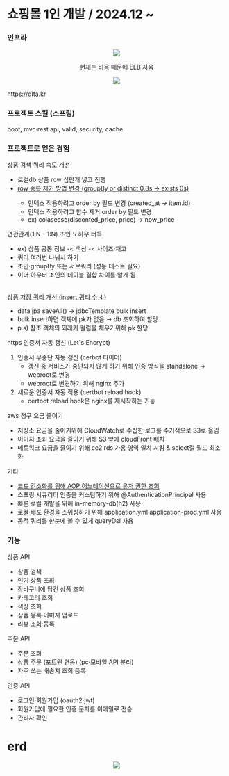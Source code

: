 <h1>쇼핑몰 1인 개발 / 2024.12 ~ </h1>

### 인프라
<p align="center">
<img src="https://github.com/user-attachments/assets/cd62fb35-4615-4a69-bf6a-197f93bc2a7e"/>
</p>
<p align="center">현재는 비용 때문에 ELB 지움</p>

<p align="center">
<img src="https://github.com/user-attachments/assets/831eec69-3ccc-462a-97be-e23b4810b380"/>
</p>

<p>https://dlta.kr</p>

### 프로젝트 스킬 (스프링)
boot, mvc·rest api, valid, security, cache

### 프로젝트로 얻은 경험

상품 검색 쿼리 속도 개선
 <ul>
  <li>로컬db 상품 row 십만개 넣고 진행</li>
  <a href="https://github.com/kimtaehyun304/tama-api/blob/7a5a44d62ad6b30551c4ee44c4728ddc22c83bfd/src/main/java/org/example/tamaapi/repository/item/query/ItemQueryRepository.java#L72">
   <li>row 중복 제거 방법 변경 (groupBy or distinct 0.8s → exists 0s)</li>
  </a>
  <ul>
   <li>인덱스 적용하려고 order by 필드 변경 (created_at → item.id)</li>
   <li>인덱스 적용하려고 함수 제거·order by 필드 변경</li>
   <li>ex) colasecse(disconted_price, price) → now_price</li>
  </ul>
  <a href="https://github.com/kimtaehyun304/tama-api/blob/cb50646c2ef04d401ab52845a18e1406d1cf00ed/src/main/java/org/example/tamaapi/repository/item/query/ItemQueryRepository.java#L93">
  </a>
</ul>

연관관계(1:N - 1:N) 조인 노하우 터득
 <ul>
  <li>ex) 상품 공통 정보 -&lt; 색상 -&lt; 사이즈·재고</li>
  <li>쿼리 여러번 나눠서 하기</li>
  <li>조인·groupBy 또는 서브쿼리 (성능 테스트 필요)</li>
  <li>이너·아우터 조인의 테이블 결합 차이를 알게 됨</li>
 </ul><br>

<a href="https://github.com/kimtaehyun304/tama-api/blob/6ba8cf6e1f71c04aef0b6cc8f0fe36355cf7788a/src/main/java/org/example/tamaapi/service/ItemService.java#L27"> 
 상품 저장 쿼리 개선 (insert 쿼리 수 ↓)
</a>
 <ul>
  <li>data jpa saveAll() → jdbcTemplate bulk insert</li>
  <li>bulk insert하면 객체에 pk가 없음 → db 조회하여 할당</li>
  <li>p.s) 참조 객체의 외래키 컬럼을 채우기위해 pk 할당</li>
 </ul>

https 인증서 자동 갱신 (Let`s Encrypt)
1) 인증서 무중단 자동 갱신 (cerbot 타이머) <br>
   <ul>
      <li>갱신 중 서비스가 중단되지 않게 하기 위해 인증 방식을 standalone → webroot로 변경</li>
      <li>webroot로 변경하기 위해 nginx 추가</li>
   </ul>
2) 새로운 인증서 자동 적용 (certbot reload hook)<br>
   <ul>
      <li>certbot reload hook은 nginx를 재시작하는 기능</li>
   </ul>

aws 청구 요금 줄이기
<ul>
 <li>저장소 요금을 줄이기위해 CloudWatch로 수집한 로그를 주기적으로 S3로 옮김</li>
 <li>이미지 조회 요금을 줄이기 위해 S3 앞에 cloudFront 배치</li>
 <li>네트워크 요금을 줄이기 위해 ec2·rds 가용 영역 일치 시킴 & select절 필드 최소화 </li>
</ul>

기타
<ul>
 <li>
  <a href="https://github.com/kimtaehyun304/tama-api/blob/5a0433c9634e03ac5d25a37ba15553a9f8042b8d/src/main/java/org/example/tamaapi/config/aspect/PreAuthenticationAspect.java#L36">
   코드 간소화를 위해 AOP 어노테이션으로 유저 권한 조회
  </a>
 </li>
 <li>스프링 시큐리티 인증을 커스텀하기 위해 @AuthenticationPrincipal 사용</li>
 <li>빠른 로컬 개발을 위해 in-memory-db(h2) 사용</li>
 <li>로컬·배포 환경을 스위칭하기 위해 application.yml·application-prod.yml 사용</li>
 <li>동적 쿼리를 한눈에 볼 수 있게 queryDsl 사용</li>
</ul>

### 기능
상품 API
<ul>
 <li>상품 검색</li>
 <li>인기 상품 조회</li>
 <li>장바구니에 담긴 상품 조회</li>
 <li>카테고리 조회</li>
 <li>색상 조회</li>
 <li>상품 등록·이미지 업로드</li>
 <li>리뷰 조회·등록</li>
</ul>

주문 API
<ul>
 <li>주문 조회</li>
 <li>상품 주문 (포트원 연동) (pc·모바일 API 분리)</li>
 <li>자주 쓰는 배송지 조회·등록</li>
</ul>

인증 API
<ul>
  <li>로그인·회원가입 (oauth2·jwt)</li>
  <li>회원가입에 필요한 인증 문자를 이메일로 전송</li>
  <li>관리자 확인</li>
</ul>


<h1>erd</h1>
<p align="center">
<img src="https://github.com/user-attachments/assets/69455699-3fa4-4dd0-9ee9-ce8ea3284cd4"/>
</p>
